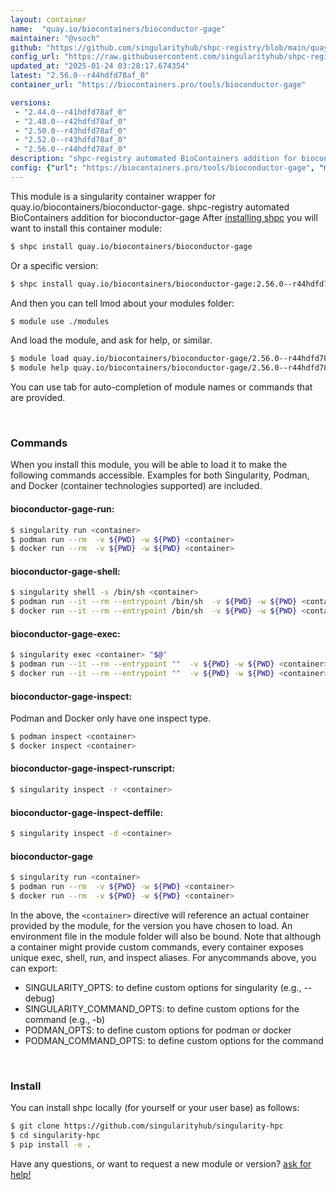 ```yaml
---
layout: container
name:  "quay.io/biocontainers/bioconductor-gage"
maintainer: "@vsoch"
github: "https://github.com/singularityhub/shpc-registry/blob/main/quay.io/biocontainers/bioconductor-gage/container.yaml"
config_url: "https://raw.githubusercontent.com/singularityhub/shpc-registry/main/quay.io/biocontainers/bioconductor-gage/container.yaml"
updated_at: "2025-01-24 03:28:17.674354"
latest: "2.56.0--r44hdfd78af_0"
container_url: "https://biocontainers.pro/tools/bioconductor-gage"

versions:
 - "2.44.0--r41hdfd78af_0"
 - "2.48.0--r42hdfd78af_0"
 - "2.50.0--r43hdfd78af_0"
 - "2.52.0--r43hdfd78af_0"
 - "2.56.0--r44hdfd78af_0"
description: "shpc-registry automated BioContainers addition for bioconductor-gage"
config: {"url": "https://biocontainers.pro/tools/bioconductor-gage", "maintainer": "@vsoch", "description": "shpc-registry automated BioContainers addition for bioconductor-gage", "latest": {"2.56.0--r44hdfd78af_0": "sha256:ed8594281746d29f5890d56a30d6108f763f4cf77c26bacb51c2f4822d837206"}, "tags": {"2.44.0--r41hdfd78af_0": "sha256:0a2558bb748ae2e2de215ba08672c195cbf7879339c884440b191b74823d2e46", "2.48.0--r42hdfd78af_0": "sha256:bd2e963c1b5fe48ee04991fddd191fcb7d78ea82c0e3ade9cab14441e222c1e1", "2.50.0--r43hdfd78af_0": "sha256:095ba9973c10b5e6743fdd9e7e9744c214d00fb91d352557db3dbedabfddc17a", "2.52.0--r43hdfd78af_0": "sha256:39cb7ea15f675da29ddcefbcab51cc1e10e37018a553747659b436c99f919e01", "2.56.0--r44hdfd78af_0": "sha256:ed8594281746d29f5890d56a30d6108f763f4cf77c26bacb51c2f4822d837206"}, "docker": "quay.io/biocontainers/bioconductor-gage"}
---
```


This module is a singularity container wrapper for quay.io/biocontainers/bioconductor-gage.
shpc-registry automated BioContainers addition for bioconductor-gage
After [installing shpc](#install) you will want to install this container module:


```bash
$ shpc install quay.io/biocontainers/bioconductor-gage
```

Or a specific version:

```bash
$ shpc install quay.io/biocontainers/bioconductor-gage:2.56.0--r44hdfd78af_0
```

And then you can tell lmod about your modules folder:

```bash
$ module use ./modules
```

And load the module, and ask for help, or similar.

```bash
$ module load quay.io/biocontainers/bioconductor-gage/2.56.0--r44hdfd78af_0
$ module help quay.io/biocontainers/bioconductor-gage/2.56.0--r44hdfd78af_0
```

You can use tab for auto-completion of module names or commands that are provided.

<br>

### Commands

When you install this module, you will be able to load it to make the following commands accessible.
Examples for both Singularity, Podman, and Docker (container technologies supported) are included.

#### bioconductor-gage-run:

```bash
$ singularity run <container>
$ podman run --rm  -v ${PWD} -w ${PWD} <container>
$ docker run --rm  -v ${PWD} -w ${PWD} <container>
```

#### bioconductor-gage-shell:

```bash
$ singularity shell -s /bin/sh <container>
$ podman run --it --rm --entrypoint /bin/sh  -v ${PWD} -w ${PWD} <container>
$ docker run --it --rm --entrypoint /bin/sh  -v ${PWD} -w ${PWD} <container>
```

#### bioconductor-gage-exec:

```bash
$ singularity exec <container> "$@"
$ podman run --it --rm --entrypoint ""  -v ${PWD} -w ${PWD} <container> "$@"
$ docker run --it --rm --entrypoint ""  -v ${PWD} -w ${PWD} <container> "$@"
```

#### bioconductor-gage-inspect:

Podman and Docker only have one inspect type.

```bash
$ podman inspect <container>
$ docker inspect <container>
```

#### bioconductor-gage-inspect-runscript:

```bash
$ singularity inspect -r <container>
```

#### bioconductor-gage-inspect-deffile:

```bash
$ singularity inspect -d <container>
```



#### bioconductor-gage

```bash
$ singularity run <container>
$ podman run --rm  -v ${PWD} -w ${PWD} <container>
$ docker run --rm  -v ${PWD} -w ${PWD} <container>
```


In the above, the `<container>` directive will reference an actual container provided
by the module, for the version you have chosen to load. An environment file in the
module folder will also be bound. Note that although a container
might provide custom commands, every container exposes unique exec, shell, run, and
inspect aliases. For anycommands above, you can export:

 - SINGULARITY_OPTS: to define custom options for singularity (e.g., --debug)
 - SINGULARITY_COMMAND_OPTS: to define custom options for the command (e.g., -b)
 - PODMAN_OPTS: to define custom options for podman or docker
 - PODMAN_COMMAND_OPTS: to define custom options for the command

<br>

### Install

You can install shpc locally (for yourself or your user base) as follows:

```bash
$ git clone https://github.com/singularityhub/singularity-hpc
$ cd singularity-hpc
$ pip install -e .
```

Have any questions, or want to request a new module or version? [ask for help!](https://github.com/singularityhub/singularity-hpc/issues)